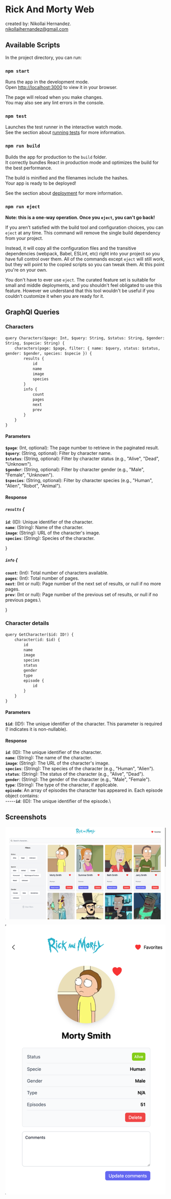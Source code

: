 # Rick And Morty Web

created by: Nikollai Hernandez.\
[nikollaihernandez@gmail.com](mailto:nikollaihernandez@gmail.com)

## Available Scripts

In the project directory, you can run:

### `npm start`

Runs the app in the development mode.\
Open [http://localhost:3000](http://localhost:3000) to view it in your browser.

The page will reload when you make changes.\
You may also see any lint errors in the console.

### `npm test`

Launches the test runner in the interactive watch mode.\
See the section about [running tests](https://facebook.github.io/create-react-app/docs/running-tests) for more information.

### `npm run build`

Builds the app for production to the `build` folder.\
It correctly bundles React in production mode and optimizes the build for the best performance.

The build is minified and the filenames include the hashes.\
Your app is ready to be deployed!

See the section about [deployment](https://facebook.github.io/create-react-app/docs/deployment) for more information.

### `npm run eject`

**Note: this is a one-way operation. Once you `eject`, you can't go back!**

If you aren't satisfied with the build tool and configuration choices, you can `eject` at any time. This command will remove the single build dependency from your project.

Instead, it will copy all the configuration files and the transitive dependencies (webpack, Babel, ESLint, etc) right into your project so you have full control over them. All of the commands except `eject` will still work, but they will point to the copied scripts so you can tweak them. At this point you're on your own.

You don't have to ever use `eject`. The curated feature set is suitable for small and middle deployments, and you shouldn't feel obligated to use this feature. However we understand that this tool wouldn't be useful if you couldn't customize it when you are ready for it.

## GraphQl Queries

### Characters

    query Characters($page: Int, $query: String, $status: String, $gender: String, $specie: String) {
        characters(page: $page, filter: { name: $query, status: $status, gender: $gender, species: $specie }) {
            results {
                id
                name
                image
                species
            }
            info {
                count
                pages
                next
                prev
            }
        }
    }

#### Parameters

**`$page`**: (Int, optional): The page number to retrieve in the paginated result.\
**`$query`**: (String, optional): Filter by character name.\
**`$status`**: (String, optional): Filter by character status (e.g., "Alive", "Dead", "Unknown").\
**`$gender`**: (String, optional): Filter by character gender (e.g., "Male", "Female", "Unknown").\
**`$species`**: (String, optional): Filter by character species (e.g., "Human", "Alien", "Robot", "Animal").

#### Response

##### `results` {

**`id`**: (ID): Unique identifier of the character.\
**`name`**: (String): Name of the character.\
**`image`**: (String): URL of the character's image.\
**`species`**: (String): Species of the character.

}

##### `info` { 
**`count`**: (Int): Total number of characters available.\
**`pages`**: (Int): Total number of pages.\
**`next`**: (Int or null): Page number of the next set of results, or null if no more pages.\
**`prev`**: (Int or null): Page number of the previous set of results, or null if no previous pages.\

}

### Character details

    query GetCharacter($id: ID!) {
        character(id: $id) {
            id
            name
            image
            species
            status
            gender
            type
            episode {
                id
            }
        }
    }

#### Parameters

**`$id`**: (ID!): The unique identifier of the character. This parameter is required (! indicates it is non-nullable).

#### Response

**`id`**: (ID): The unique identifier of the character.\
**`name`**: (String): The name of the character.\
**`image`**: (String): The URL of the character's image.\
**`species`**: (String): The species of the character (e.g., "Human", "Alien").\
**`status`**: (String): The status of the character (e.g., "Alive", "Dead").\
**`gender`**: (String): The gender of the character (e.g., "Male", "Female").\
**`type`**: (String): The type of the character, if applicable.\
**`episode`**: An array of episodes the character has appeared in. Each episode object contains:\
-----**`id`**: (ID): The unique identifier of the episode.\

## Screenshots

![img.png](img.png)

![img_1.png](img_1.png)
